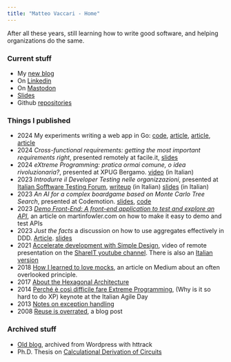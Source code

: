 ```yaml
---
title: "Matteo Vaccari - Home"
---
```


After all these years, still learning how to write good software, and helping organizations do the same.

### Current stuff


  * My [new blog](posts)
  * On [Linkedin](https://www.linkedin.com/in/matteovaccari/)
  * On [Mastodon](https://livellosegreto.it/@xpmatteo)
  * [Slides](https://speakerdeck.com/xpmatteo "Matteo Vaccari (@xpmatteo) on Speaker Deck")
  * Github [repositories](https://github.com/xpmatteo/)
  


### Things I published

  * 2024 My experiments writing a web app in Go: [code](https://github.com/xpmatteo/todomvc-golang), [article](https://www.linkedin.com/posts/matteovaccari_i-wrote-a-short-article-on-how-to-reimplement-activity-7160013816070651904-kgRO), [article](https://www.linkedin.com/posts/matteovaccari_golang-webdevelopment-metrics-activity-7161688435655753728-KPvK),
    [article](/posts/avoid-primitive-obsession-in-go/ "Avoid Primitive Obsession in Go |Matteo Vaccari's Home")
  * 2024 *Cross-functional requirements: getting the most important requirements right*, presented remotely at facile.it, [slides](https://speakerdeck.com/xpmatteo/cross-functional-requirements-getting-the-most-important-requirements-right)
  * 2024 *eXtreme Programming: pratica ormai comune, o idea rivoluzionaria?*, presented at XPUG Bergamo. [video](https://www.youtube.com/watch?v=q4saABWPGIE) (in Italian)
  * 2023 *Introdurre il Developer Testing nelle organizzazioni*, presented at [Italian Sofftware Testing Forum](https://www.swtestingforum.org/index.php/it/), [writeup](https://www.linkedin.com/posts/matteovaccari_milano-italiansoftwaretestingqualificationsboard-activity-7133019870723489792-kfWc) (in Italian) [slides](https://speakerdeck.com/xpmatteo/introdurre-il-developer-testing-nelle-organizzazioni) (in Italian)
  * 2023 *An AI for a complex boardgame based on Monte Carlo Tree Search*, presented at Codemotion. [slides](https://speakerdeck.com/xpmatteo/an-ai-for-a-complex-boardgame-based-on-monte-carlo-tree-search), [code](https://github.com/xpmatteo/auto-cca)
  * 2023 [*Demo Front-End: A front-end application to test and explore an API*](https://martinfowler.com/articles/demo-front-end.html), an article on martinfowler.com on how to make it easy to demo and test APIs
  * 2023 *Just the facts* a discussion on how to use aggregates effectively in DDD. [Article](https://www.linkedin.com/pulse/just-facts-matteo-vaccari/). [slides](https://speakerdeck.com/xpmatteo/just-the-facts)
  * 2021 [Accelerate development with Simple Design](https://www.youtube.com/watch?v=5-HWNVoFLX8), video of remote presentation on the [ShareIT youtube channel](https://www.youtube.com/channel/UCDovIbuna41VAUNxL5xTezw). There is also an [Italian version](https://www.youtube.com/watch?v=mA9XIxyR1OU&ab_channel=ShareIT)
  * 2018 [How I learned to love mocks](https://medium.com/@xpmatteo/how-i-learned-to-love-mocks-1-fb341b71328), an article on Medium about an often overlooked principle.
  * 2017 [About the Hexagonal Architecture](http://matteo.vaccari.name/blog/the-hexagonal-architecture.html)
  * 2014 [Perché è così difficile fare Extreme Programming](https://vimeo.com/113090009), (Why is it so hard to do XP) keynote at the Italian Agile Day
  * 2013 [Notes on exception handling](http://matteo.vaccari.name/blog/archives/875.html)
  * 2008 [Reuse is overrated](http://matteo.vaccari.name/blog/archives/151.html), a blog post

### Archived stuff

* [Old blog](blog), archived from Wordpress with httrack
* Ph.D. Thesis on [Calculational Derivation of Circuits](matteo-vaccari-calculational-derivation-of-circuits.pdf)


